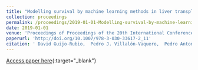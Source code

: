 ```yaml
---
title: "Modelling survival by machine learning methods in liver transplantation: application to the UNOS dataset"
collection: proceedings
permalink: /proceedings/2019-01-01-Modelling-survival-by-machine-learning-methods-in-liver-transplantation-application-to-the-UNOS-dataset
date: 2019-01-01
venue: 'Proceedings of Proceedings of the 20th International Conference on Intelligent Data Engineering and Automated Learning (IDEAL2019)'
paperurl: 'http://doi.org/10.1007/978-3-030-33617-2_11'
citation: ' David Guijo-Rubio,  Pedro J. Villalón-Vaquero,  Pedro Antonio Gutiérrez,  María Dolores Ayllón,  Javier Briceño,  César Hervás-Martínez, &quot;Modelling survival by machine learning methods in liver transplantation: application to the UNOS dataset.&quot; Proceedings of Proceedings of the 20th International Conference on Intelligent Data Engineering and Automated Learning (IDEAL2019), Vol.11872, 2019, Manchester, UK, pp.97-104.'
---
```

[Access paper here](http://doi.org/10.1007/978-3-030-33617-2_11){:target="_blank"}

